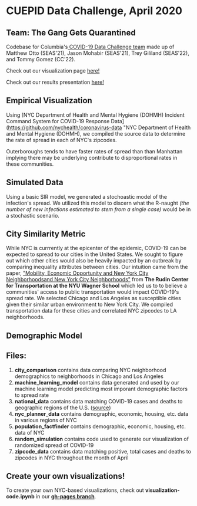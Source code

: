 # CUEPID Data Challenge, April 2020
## Team: The Gang Gets Quarantined
Codebase for Columbia's[ COVID-19 Data Challenge team](https://datascience.columbia.edu/dsis-center-health-analytics-launches-covid-19-data-challenge " COVID-19 Data Challenge team") made up of Matthew Otto (SEAS'21), Jason Mohabir (SEAS'21), Trey Gililand (SEAS'22), and Tommy Gomez (CC'22).

Check out our visualization page [here!](https://mattmotto.github.io/COVID19DataChallenge/)

Check out our results presentation [here!](https://drive.google.com/file/d/17VLfUkkGQxszKJHhVe05uqlDDwnBc5-c/view?usp=sharing)

## Empirical Visualization
Using [NYC Department of Health and Mental Hygiene (DOHMH) Incident Command System for COVID-19 Response Data](https://github.com/nychealth/coronavirus-data "NYC Department of Health and Mental Hygiene (DOHMH), we compiled the source data to determine the rate of spread in each of NYC's zipcodes. 

Outerboroughs tends to have faster rates of spread than than Manhattan implying there may be underlying contribute to disproportional rates in these communities.

## Simulated Data
Using a basic SIR model, we generated a stochoastic model of the infection's spread. We utilized this model to discern what the R-naught *(the number of new infections estimated to stem from a single case)* would be in a stochastic scenario. 

## City Similarity Metric
While NYC is currrently at the epicenter of the epidemic, COVID-19 can be expected to spread to our cities in the United States. We sought to figure out which other cities would also be heavily impacted by an outbreak by comparing inequality attributes between cities. Our intuition came from the paper, ["Mobility, Economic Opportunity and New York City Neighborhoodsand New York City Neighborhoods"](https://wagner.nyu.edu/files/faculty/publications/JobAccessNov2015.pdf) from **The Rudin Center for Transportation at the NYU Wagner School** which led us to to believe a communities' access to public transportation would impact COVID-19's spread rate. We selected Chicago and Los Angeles as susceptible cities given their similar urban environment to New York City. We compiled transportation data for these cities and correlated NYC zipcodes to LA neighborhoods. 

## Demographic Model

## Files:
1. **city_comparison** contains data comparing NYC neighborhood demographics to neighborhoods in Chicago and Los Angeles
2. **machine_learning_model** contains data generated and used by our machine learning model predicting most imporant demographic factors to spread rate
3. **national_data** contains data matching COVID-19 cases and deaths to geographic regions of the U.S. ([source](https://www.nytimes.com/interactive/2020/world/coronavirus-maps.html))
4. **nyc_planner_data** contains demographic, economic, housing, etc. data in various regions of NYC
5. **population_factfinder** contains demographic, economic, housing, etc. data of NYC
6. **random_simulation** contains code used to generate our visualization of randomized spread of COVID-19
7. **zipcode_data** contains data matching positive, total cases and deaths to zipcodes in NYC throughout the month of April

## Create your own visualizations!
To create your own NYC-based visualizations, check out **visualization-code.ipynb** in our [**gh-pages branch**](https://github.com/mattmotto/COVID19DataChallenge/tree/gh-pages). 
